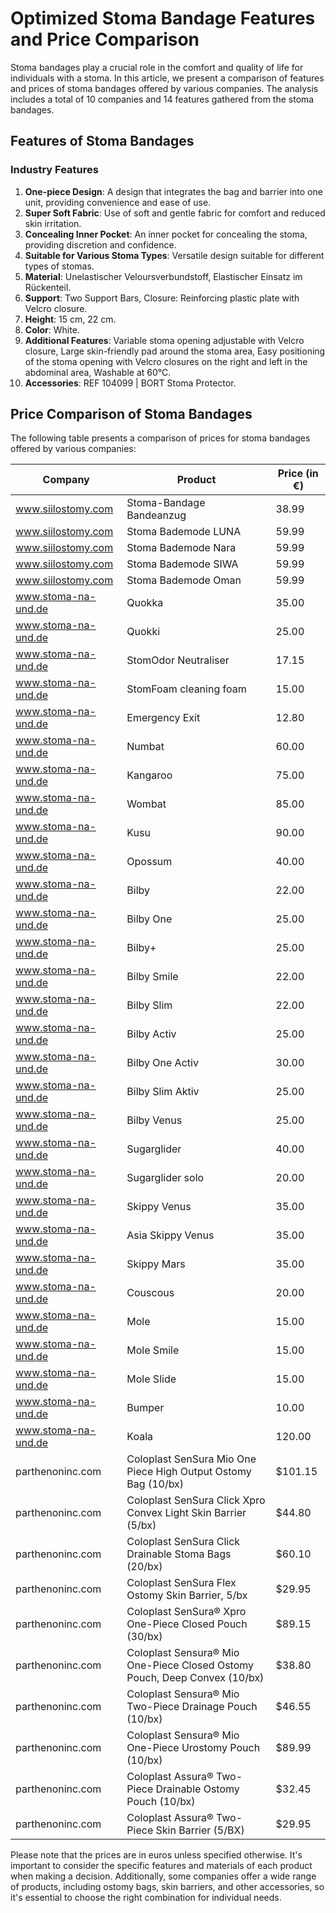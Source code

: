 # Optimized Stoma Bandage Features and Price Comparison

Stoma bandages play a crucial role in the comfort and quality of life for individuals with a stoma. In this article, we present a comparison of features and prices of stoma bandages offered by various companies. The analysis includes a total of 10 companies and 14 features gathered from the stoma bandages.

## Features of Stoma Bandages

### Industry Features
1. **One-piece Design**: A design that integrates the bag and barrier into one unit, providing convenience and ease of use.
2. **Super Soft Fabric**: Use of soft and gentle fabric for comfort and reduced skin irritation.
3. **Concealing Inner Pocket**: An inner pocket for concealing the stoma, providing discretion and confidence.
4. **Suitable for Various Stoma Types**: Versatile design suitable for different types of stomas.
5. **Material**: Unelastischer Veloursverbundstoff, Elastischer Einsatz im Rückenteil.
6. **Support**: Two Support Bars, Closure: Reinforcing plastic plate with Velcro closure.
7. **Height**: 15 cm, 22 cm.
8. **Color**: White.
9. **Additional Features**: Variable stoma opening adjustable with Velcro closure, Large skin-friendly pad around the stoma area, Easy positioning of the stoma opening with Velcro closures on the right and left in the abdominal area, Washable at 60°C.
10. **Accessories**: REF 104099 | BORT Stoma Protector.

## Price Comparison of Stoma Bandages

The following table presents a comparison of prices for stoma bandages offered by various companies:

| Company | Product | Price (in €) |
|---------|---------|--------------|
| www.siilostomy.com | Stoma-Bandage Bandeanzug | 38.99 |
| www.siilostomy.com | Stoma Bademode LUNA | 59.99 |
| www.siilostomy.com | Stoma Bademode Nara | 59.99 |
| www.siilostomy.com | Stoma Bademode SIWA | 59.99 |
| www.siilostomy.com | Stoma Bademode Oman | 59.99 |
| www.stoma-na-und.de | Quokka | 35.00 |
| www.stoma-na-und.de | Quokki | 25.00 |
| www.stoma-na-und.de | StomOdor Neutraliser | 17.15 |
| www.stoma-na-und.de | StomFoam cleaning foam | 15.00 |
| www.stoma-na-und.de | Emergency Exit | 12.80 |
| www.stoma-na-und.de | Numbat | 60.00 |
| www.stoma-na-und.de | Kangaroo | 75.00 |
| www.stoma-na-und.de | Wombat | 85.00 |
| www.stoma-na-und.de | Kusu | 90.00 |
| www.stoma-na-und.de | Opossum | 40.00 |
| www.stoma-na-und.de | Bilby | 22.00 |
| www.stoma-na-und.de | Bilby One | 25.00 |
| www.stoma-na-und.de | Bilby+ | 25.00 |
| www.stoma-na-und.de | Bilby Smile | 22.00 |
| www.stoma-na-und.de | Bilby Slim | 22.00 |
| www.stoma-na-und.de | Bilby Activ | 25.00 |
| www.stoma-na-und.de | Bilby One Activ | 30.00 |
| www.stoma-na-und.de | Bilby Slim Aktiv | 25.00 |
| www.stoma-na-und.de | Bilby Venus | 25.00 |
| www.stoma-na-und.de | Sugarglider | 40.00 |
| www.stoma-na-und.de | Sugarglider solo | 20.00 |
| www.stoma-na-und.de | Skippy Venus | 35.00 |
| www.stoma-na-und.de | Asia Skippy Venus | 35.00 |
| www.stoma-na-und.de | Skippy Mars | 35.00 |
| www.stoma-na-und.de | Couscous | 20.00 |
| www.stoma-na-und.de | Mole | 15.00 |
| www.stoma-na-und.de | Mole Smile | 15.00 |
| www.stoma-na-und.de | Mole Slide | 15.00 |
| www.stoma-na-und.de | Bumper | 10.00 |
| www.stoma-na-und.de | Koala | 120.00 |
| parthenoninc.com | Coloplast SenSura Mio One Piece High Output Ostomy Bag (10/bx) | $101.15 |
| parthenoninc.com | Coloplast SenSura Click Xpro Convex Light Skin Barrier (5/bx) | $44.80 |
| parthenoninc.com | Coloplast SenSura Click Drainable Stoma Bags (20/bx) | $60.10 |
| parthenoninc.com | Coloplast SenSura Flex Ostomy Skin Barrier, 5/bx | $29.95 |
| parthenoninc.com | Coloplast SenSura® Xpro One-Piece Closed Pouch (30/bx) | $89.15 |
| parthenoninc.com | Coloplast Sensura® Mio One-Piece Closed Ostomy Pouch, Deep Convex (10/bx) | $38.80 |
| parthenoninc.com | Coloplast Sensura® Mio Two-Piece Drainage Pouch (10/bx) | $46.55 |
| parthenoninc.com | Coloplast Sensura® Mio One-Piece Urostomy Pouch (10/bx) | $89.99 |
| parthenoninc.com | Coloplast Assura® Two-Piece Drainable Ostomy Pouch (10/bx) | $32.45 |
| parthenoninc.com | Coloplast Assura® Two-Piece Skin Barrier (5/BX) | $29.95 |

Please note that the prices are in euros unless specified otherwise. It's important to consider the specific features and materials of each product when making a decision. Additionally, some companies offer a wide range of products, including ostomy bags, skin barriers, and other accessories, so it's essential to choose the right combination for individual needs.